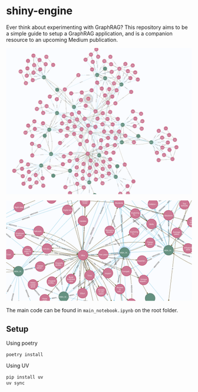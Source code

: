 # shiny-engine

Ever think about experimenting with GraphRAG? This repository aims to be a simple guide to setup a GraphRAG application, and is a companion resource to an upcoming Medium publication.

<p align="center">
    <img src="./images/llamaindex_neo4j.png">
</p>

<p align="center">
    <img src="./images/llamaindex_neo4j_zoom.png">
</p>

The main code can be found in `main_notebook.ipynb` on the root folder.

## Setup
Using poetry
```
poetry install
```

Using UV
```
pip install uv
uv sync
```